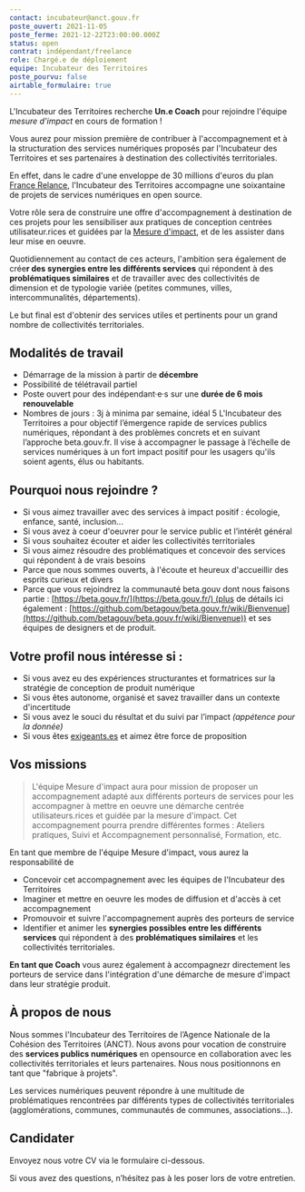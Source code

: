 ```yaml
---
contact: incubateur@anct.gouv.fr
poste_ouvert: 2021-11-05
poste_ferme: 2021-12-22T23:00:00.000Z
status: open
contrat: indépendant/freelance
role: Chargé.e de déploiement
equipe: Incubateur des Territoires
poste_pourvu: false
airtable_formulaire: true
---
```


L'Incubateur des Territoires recherche **Un.e Coach** pour rejoindre l'équipe *mesure d'impact* en cours de formation !

Vous aurez pour mission première de contribuer à l'accompagnement et à la structuration des services numériques proposés par l'Incubateur des Territoires et ses partenaires à destination des collectivités territoriales.

En effet, dans le cadre d'une enveloppe de 30 millions d'euros du plan [France Relance](https://incubateur.anct.gouv.fr/actualites/resultats-de-la-consultation-nationale-france-relance-co-construction-de-services-numeriques/), l'Incubateur des Territoires accompagne une soixantaine de projets de services numériques en open source.

Votre rôle sera de construire une offre d'accompagnement à destination de ces projets pour les sensibiliser aux pratiques de conception centrées utilisateur.rices et guidées par la [Mesure d'impact](https://doc.incubateur.net/communaute/gerer-sa-startup-detat-ou-de-territoires-au-quotidien/je-gere-mon-produit-et-son-impact/definir-et-mesurer-limpact), et de les assister dans leur mise en oeuvre.

Quotidiennement au contact de ces acteurs, l'ambition sera également de crée**r des synergies entre les différents services** qui répondent à des **problématiques similaires** et de travailler avec des collectivités de dimension et de typologie variée (petites communes, villes, intercommunalités, départements).

Le but final est d'obtenir des services utiles et pertinents pour un grand nombre de collectivités territoriales.
## Modalités de travail

- Démarrage de la mission à partir de **décembre**
- Possibilité de télétravail partiel
- Poste ouvert pour des indépendant·e·s sur une **durée de 6 mois renouvelable**
- Nombres de jours : 3j à minima par semaine, idéal 5
L'Incubateur des Territoires a pour objectif l’émergence rapide de services publics numériques, répondant à des problèmes concrets et en suivant l’approche beta.gouv.fr. Il vise à accompagner le passage à l’échelle de services numériques à un fort impact positif pour les usagers qu'ils soient agents, élus ou habitants.

## Pourquoi nous rejoindre ?

- Si vous aimez travailler avec des services à impact positif : écologie, enfance, santé, inclusion...
- Si vous avez à coeur d'oeuvrer pour le service public et l’intérêt général
- Si vous souhaitez écouter et aider les collectivités territoriales
- Si vous aimez résoudre des problématiques et concevoir des services qui répondent à de vrais besoins
- Parce que nous sommes ouverts, à l'écoute et heureux d'accueillir des esprits curieux et divers
- Parce que vous rejoindrez la communauté beta.gouv dont nous faisons partie : [https://beta.gouv.fr/](https://beta.gouv.fr/) (plus de détails ici également : [https://github.com/betagouv/beta.gouv.fr/wiki/Bienvenue](https://github.com/betagouv/beta.gouv.fr/wiki/Bienvenue)) et ses équipes de designers et de produit.

## **Votre profil nous intéresse si :**

- Si vous avez eu des expériences structurantes et formatrices sur la stratégie de conception de produit numérique
- Si vous êtes autonome, organisé et savez travailler dans un contexte d'incertitude
- Si vous avez le souci du résultat et du suivi par l’impact *(appétence pour la donnée)*
- Si vous êtes [exigeants.es](http://exigeants.es/) et aimez être force de proposition

## Vos missions

> L'équipe Mesure d'impact aura pour mission de proposer un accompagnement adapté aux différents porteurs de services pour les accompagner à mettre en oeuvre une démarche centrée utilisateurs.rices et guidée par la mesure d'impact.
Cet accompagnement pourra prendre différentes formes : Ateliers pratiques, Suivi et Accompagnement personnalisé, Formation, etc.
> 

En tant que membre de l'équipe Mesure d'impact, vous aurez la responsabilité de

- Concevoir cet accompagnement avec les équipes de l'Incubateur des Territoires
- Imaginer et mettre en oeuvre les modes de diffusion et d'accès à cet accompagnement
- Promouvoir et suivre l'accompagnement auprès des porteurs de service
- Identifier et animer les **synergies possibles entre les différents services** qui répondent à des **problématiques similaires** et les collectivités territoriales.

**En tant que Coach** vous aurez également à accompagnezr directement les porteurs de service dans l'intégration d'une démarche de mesure d'impact dans leur stratégie produit.

## À propos de nous

Nous sommes l'Incubateur des Territoires de l’Agence Nationale de la Cohésion des Territoires (ANCT). Nous avons pour vocation de construire des **services publics numériques** en opensource en collaboration avec les collectivités territoriales et leurs partenaires. Nous nous positionnons en tant que "fabrique à projets".

Les services numériques peuvent répondre à une multitude de problématiques rencontrées par différents types de collectivités territoriales (agglomérations, communes, communautés de communes, associations...).

## Candidater

Envoyez nous votre CV via le formulaire ci-dessous.

Si vous avez des questions, n’hésitez pas à les poser lors de votre entretien.